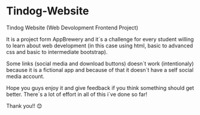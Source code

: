 # Tindog-Website
Tindog Website (Web Devolopment Frontend Project)

It is a project form AppBrewery and it´s a challenge for every student willing to learn about web development (in this case using html, basic to advanced css and basic to intermediate bootstrap). 

Some links (social media and download buttons) doesn´t work (intentionaly) because it is a fictional app and because of that it doesn´t have a self social media account.

Hope you guys enjoy it and give feedback if you think something should get better. There´s a lot of effort in all of this i´ve done so far! 

Thank you!! 😊
